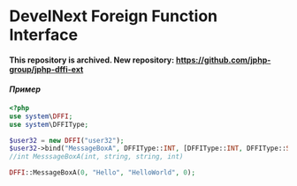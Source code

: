 # DevelNext Foreign Function Interface

#### This repository is archived. New repository: https://github.com/jphp-group/jphp-dffi-ext

#### *Пример*

```php
<?php
use system\DFFI;
use system\DFFIType;

$user32 = new DFFI("user32");
$user32->bind("MessageBoxA", DFFIType::INT, [DFFIType::INT, DFFIType::STRING, DFFIType::STRING, DFFIType::INT]);
//int MesssageBoxA(int, string, string, int)

DFFI::MessageBoxA(0, "Hello", "HelloWorld", 0);
```
